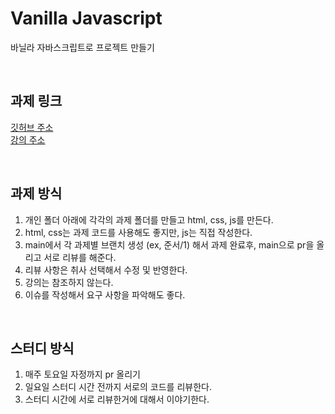 # Vanilla Javascript

바닐라 자바스크립트로 프로젝트 만들기

<br>

## 과제 링크

[깃허브 주소](https://github.com/bradtraversy/vanillawebprojects "깃허브") <br>
[강의 주소](https://www.udemy.com/course/web-projects-with-vanilla-javascript/, "강의")

<br>

## 과제 방식

1. 개인 폴더 아래에 각각의 과제 폴더를 만들고 html, css, js를 만든다.
2. html, css는 과제 코드를 사용해도 좋지만, js는 직접 작성한다.
3. main에서 각 과제별 브랜치 생성 (ex, 준서/1) 해서 과제 완료후, main으로 pr을 올리고 서로 리뷰를 해준다.
4. 리뷰 사항은 취사 선택해서 수정 및 반영한다.
5. 강의는 참조하지 않는다.
6. 이슈를 작성해서 요구 사항을 파악해도 좋다.

<br>

## 스터디 방식

1. 매주 토요일 자정까지 pr 올리기
2. 일요일 스터디 시간 전까지 서로의 코드를 리뷰한다.
3. 스터디 시간에 서로 리뷰한거에 대해서 이야기한다.
